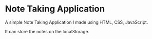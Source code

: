 # Note Taking Application

A simple Note Taking Application I made using HTML, CSS, JavaScript.

It can store the notes on the localStorage.
